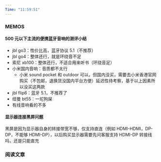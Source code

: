 ```yaml
---
Time: "11:59:51"
---
```


### MEMOS

#### 500 元以下主流的便携蓝牙音响的测评小结

- jbl go3：性价比高，蓝牙协议 5.1（不推荐）
- jbl go4：整体还行，就是环绕音不足
- 索尼 xb100：整体还行，不适合用来听书（环绕音足）
- 小米国内音响：音质都不太行
	- 小米 sound pocket 和 outdoor 可以，但国内没买，需要去小米香港官网购买（不包邮，退换货没国内平台方便）延迟性待考察，基于以上因素所以没买这两款
- jbl flip6：蓝牙 5.1，不推荐了
- 纽曼 bt55：一坨狗屎
- 有线音响看的不多

#### 显示器连接黑屏问题

黑屏是因为显示器自身的转接带宽不够，仅支持直连（例如 HDMI-HDMI，DP-DP，不能够 HDMI-DP），以后购买显示器需要先问客服支持 HDMI-DP 转接线吗，还是只能直充

### 阅读文章






